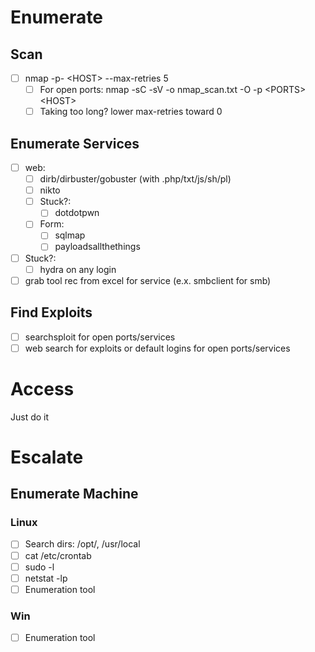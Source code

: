 # Enumerate

## Scan

* [ ] nmap -p- \<HOST\> --max-retries 5
  * [ ] For open ports: nmap -sC -sV -o nmap_scan.txt -O -p \<PORTS\> \<HOST\>  
  * [ ] Taking too long? lower max-retries toward 0 

## Enumerate Services

* [ ] web:
  * [ ] dirb/dirbuster/gobuster (with .php/txt/js/sh/pl)
  * [ ] nikto
  * [ ] Stuck?: 
    * [ ] dotdotpwn
  * [ ] Form:
    * [ ] sqlmap 
    * [ ] payloadsallthethings
* [ ] Stuck?:
  * [ ] hydra on any login
* [ ] grab tool rec from excel for service (e.x. smbclient for smb)

## Find Exploits

* [ ] searchsploit for open ports/services
* [ ] web search for exploits or default logins for open ports/services

# Access

Just do it

# Escalate

## Enumerate Machine

### Linux

* [ ] Search dirs: /opt/, /usr/local
* [ ] cat /etc/crontab
* [ ] sudo -l
* [ ] netstat -lp
* [ ] Enumeration tool

### Win

* [ ] Enumeration tool


